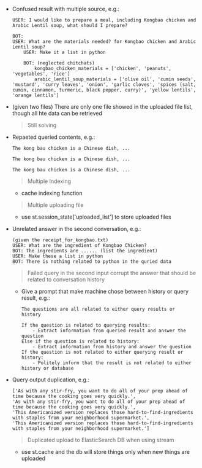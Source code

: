 - Confused result with multiple source, e.g.:
    ```
    USER: I would like to prepare a meal, including Kongbao chicken and Arabic Lentil soup, what should I prepare?

    BOT:
    USER: What are the materials needed? for Kongbao chicken and Arabic Lentil soup?
        USER: Make it a list in python

        BOT: (neglected chitchats)
            kongbao_chicken_materials = ['chicken', 'peanuts', 'vegetables', 'rice']
            arabic_lentil_soup_materials = ['olive oil', 'cumin seeds', 'mustard', 'curry leaves', 'onion', 'garlic cloves', 'spices (salt, cumin, cinnamon, turmeric, black pepper, curry)', 'yellow lentils', 'orange lentils']
    ```

- (given two files) There are only one file showed in the uploaded file list, though all hte data can be retrieved
    > Still solving

- Repaeted queried contents, e.g.:
    ```
    The kong bau chicken is a Chinese dish, ...

    The kong bau chicken is a Chinese dish, ...

    The kong bau chicken is a Chinese dish, ...
    ```
    > Multiple Indexing
    - cache indexing function
    > Multiple uploading file
    - use st.session_state['uploaded_list'] to store uploaded files


- Unrelated answer in the second conversation, e.g.:
    ```
    (given the receipt_for_kongbao.txt)
    USER: What are the ingredient of Kongbao Chicken?
    BOT: The ingredients are ...... (list the ingredient)
    USER: Make these a list in python
    BOT: There is nothing related to python in the quried data
    ```
    > Failed query in the second input corrupt the answer that should be related to conversation history
    - Give a prompt that make machine chose between history or query result, e.g.:
        ```
        The questions are all related to either query results or history

        If the question is related to querying results:
            - Extract information from queried result and answer the question
        Else if the question is related to history:
            - Extract information from history and answer the question
        If the question is not related to either querying result or history:
            - Politely inform that the result is not related to either history or database

        ```

- Query output duplication, e.g.:
    ```
    ['As with any stir-fry, you want to do all of your prep ahead of time because the cooking goes very quickly.',
    'As with any stir-fry, you want to do all of your prep ahead of time because the cooking goes very quickly.',
    'This Americanized version replaces those hard-to-find-ingredients with staples from your neighborhood supermarket.',
    'This Americanized version replaces those hard-to-find-ingredients with staples from your neighborhood supermarket.']
    ```
    > Duplicated upload to ElasticSearch DB when using stream
    - use st.cache and the db will store things only when new things are uploaded
